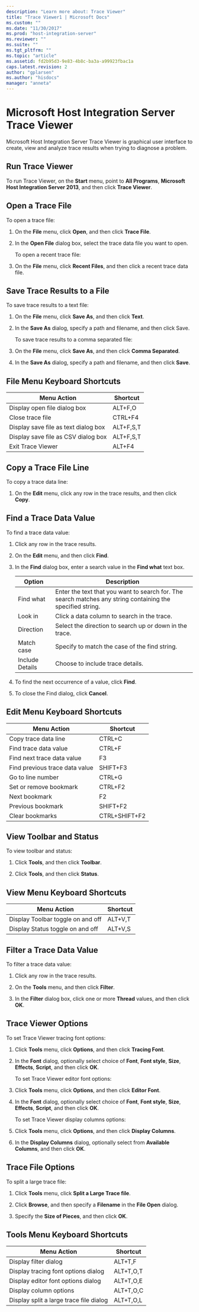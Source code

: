 ```yaml
---
description: "Learn more about: Trace Viewer"
title: "Trace Viewer1 | Microsoft Docs"
ms.custom: ""
ms.date: "11/30/2017"
ms.prod: "host-integration-server"
ms.reviewer: ""
ms.suite: ""
ms.tgt_pltfrm: ""
ms.topic: "article"
ms.assetid: fd2b95d3-9e83-4b8c-ba3a-a99923fbac1a
caps.latest.revision: 2
author: "gplarsen"
ms.author: "hisdocs"
manager: "anneta"
---
```

# Microsoft Host Integration Server Trace Viewer
Microsoft Host Integration Server Trace Viewer is graphical user interface to create, view and analyze trace results when trying to diagnose a problem.  
  
## Run Trace Viewer  
 To run Trace Viewer, on the **Start** menu, point to **All Programs**, **Microsoft Host Integration Server 2013**, and then click **Trace Viewer**.  
  
## Open a Trace File  
 To open a trace file:  
  
1. On the **File** menu, click **Open**, and then click **Trace File**.  
  
2. In the **Open File** dialog box, select the trace data file you want to open.  
  
   To open a recent trace file:  
  
3. On the **File** menu, click **Recent Files**, and then click a recent trace data file.  
  
## Save Trace Results to a File  
 To save trace results to a text file:  
  
1. On the **File** menu, click **Save As**, and then click **Text**.  
  
2. In the **Save As** dialog, specify a path and filename, and then click Save.  
  
   To save trace results to a comma separated file:  
  
3. On the **File** menu, click **Save As**, and then click **Comma Separated**.  
  
4. In the **Save As** dialog, specify a path and filename, and then click **Save**.  
  
## File Menu Keyboard Shortcuts  
  
|**Menu Action**|**Shortcut**|  
|---------------------|------------------|  
|Display open file dialog box|ALT+F,O|  
|Close trace file|CTRL+F4|  
|Display save file as text dialog box|ALT+F,S,T|  
|Display save file as CSV dialog box|ALT+F,S,T|  
|Exit Trace Viewer|ALT+F4|  
  
## Copy a Trace File Line  
 To copy a trace data line:  
  
1.  On the **Edit** menu, click any row in the trace results, and then click **Copy**.  
  
## Find a Trace Data Value  
 To find a trace data value:  
  
1.  Click any row in the trace results.  
  
2.  On the **Edit** menu, and then click **Find**.  
  
3.  In the **Find** dialog box, enter a search value in the **Find what** text box.  
  
    |**Option**|**Description**|  
    |----------------|---------------------|  
    |Find what|Enter the text that you want to search for. The search matches any string containing the specified string.|  
    |Look in|Click a data column to search in the trace.|  
    |Direction|Select the direction to search up or down in the trace.|  
    |Match case|Specify to match the case of the find string.|  
    |Include Details|Choose to include trace details.|  
  
4.  To find the next occurrence of a value, click **Find**.  
  
5.  To close the Find dialog, click **Cancel**.  
  
## Edit Menu Keyboard Shortcuts  
  
|**Menu Action**|**Shortcut**|  
|---------------------|------------------|  
|Copy trace data line|CTRL+C|  
|Find trace data value|CTRL+F|  
|Find next trace data value|F3|  
|Find previous trace data value|SHIFT+F3|  
|Go to line number|CTRL+G|  
|Set or remove bookmark|CTRL+F2|  
|Next bookmark|F2|  
|Previous bookmark|SHIFT+F2|  
|Clear bookmarks|CTRL+SHIFT+F2|  
  
## View Toolbar and Status  
 To view toolbar and status:  
  
1.  Click **Tools**, and then click **Toolbar**.  
  
2.  Click **Tools**, and then click **Status**.  
  
## View Menu Keyboard Shortcuts  
  
|**Menu Action**|**Shortcut**|  
|---------------------|------------------|  
|Display Toolbar toggle on and off|ALT+V,T|  
|Display Status toggle on and off|ALT+V,S|  
  
## Filter a Trace Data Value  
 To filter a trace data value:  
  
1.  Click any row in the trace results.  
  
2.  On the **Tools** menu, and then click **Filter**.  
  
3.  In the **Filter** dialog box, click one or more **Thread** values, and then click **OK**.  
  
## Trace Viewer Options  
 To set Trace Viewer tracing font options:  
  
1. Click **Tools** menu, click **Options**, and then click **Tracing Font**.  
  
2. In the **Font** dialog, optionally select choice of **Font**, **Font style**, **Size**, **Effects**, **Script**, and then click **OK**.  
  
   To set Trace Viewer editor font options:  
  
3. Click **Tools** menu, click **Options**, and then click **Editor Font**.  
  
4. In the **Font** dialog, optionally select choice of **Font**, **Font style**, **Size**, **Effects**, **Script**, and then click **OK**.  
  
   To set Trace Viewer display columns options:  
  
5. Click **Tools** menu, click **Options**, and then click **Display Columns**.  
  
6. In the **Display Columns** dialog, optionally select from **Available Columns**, and then click **OK**.  
  
## Trace File Options  
 To split a large trace file:  
  
1.  Click **Tools** menu, click **Split a Large Trace file**.  
  
2.  Click **Browse**, and then specify a **Filename** in the **File Open** dialog.  
  
3.  Specify the **Size of Pieces**, and then click **OK**.  
  
## Tools Menu Keyboard Shortcuts  
  
|**Menu Action**|**Shortcut**|  
|---------------------|------------------|  
|Display filter dialog|ALT+T,F|  
|Display tracing font options dialog|ALT+T,O,T|  
|Display editor font options dialog|ALT+T,O,E|  
|Display column options|ALT+T,O,C|  
|Display split a large trace file dialog|ALT+T,O,L|
